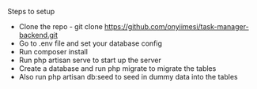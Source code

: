 Steps to setup
* Clone the repo - git clone https://github.com/onyiimesi/task-manager-backend.git
* Go to .env file and set your database config
* Run composer install
* Run php artisan serve to start up the server
* Create a database and run php migrate to migrate the tables
* Also run php artisan db:seed to seed in dummy data into the tables
